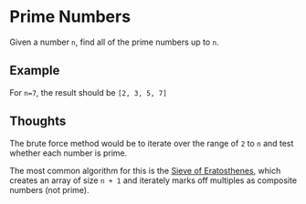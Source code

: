 # Prime Numbers

Given a number `n`, find all of the prime numbers up to `n`.

## Example

For `n=7`, the result should be `[2, 3, 5, 7]`

## Thoughts

The brute force method would be to iterate over the range of `2` to `n`
and test whether each number is prime.

The most common algorithm for this is the [Sieve of Eratosthenes](https://en.wikipedia.org/wiki/Sieve_of_Eratosthenes), which
creates an array of size `n + 1` and iterately marks off multiples
as composite numbers (not prime).
